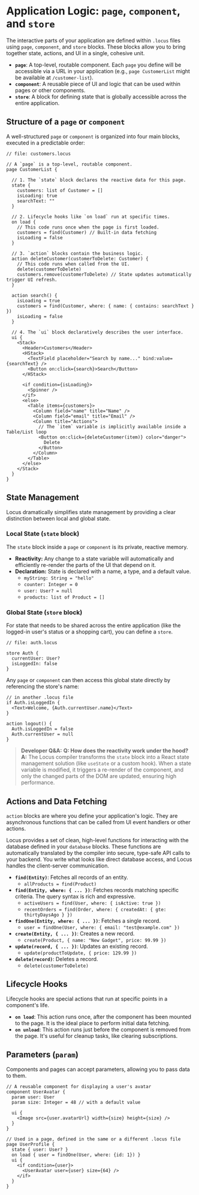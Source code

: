 # Application Logic: `page`, `component`, and `store`

The interactive parts of your application are defined within `.locus` files using `page`, `component`, and `store` blocks. These blocks allow you to bring together state, actions, and UI in a single, cohesive unit.

*   **`page`**: A top-level, routable component. Each `page` you define will be accessible via a URL in your application (e.g., `page CustomerList` might be available at `/customer-list`).
*   **`component`**: A reusable piece of UI and logic that can be used within pages or other components.
*   **`store`**: A block for defining state that is globally accessible across the entire application.

## Structure of a `page` or `component`

A well-structured `page` or `component` is organized into four main blocks, executed in a predictable order:

```locus
// file: customers.locus

// A `page` is a top-level, routable component.
page CustomerList {
  
  // 1. The `state` block declares the reactive data for this page.
  state {
    customers: list of Customer = []
    isLoading: true
    searchText: ""
  }

  // 2. Lifecycle hooks like `on load` run at specific times.
  on load {
    // This code runs once when the page is first loaded.
    customers = find(Customer) // Built-in data fetching
    isLoading = false
  }

  // 3. `action` blocks contain the business logic.
  action deleteCustomer(customerToDelete: Customer) {
    // This code runs when called from the UI.
    delete(customerToDelete)
    customers.remove(customerToDelete) // State updates automatically trigger UI refresh.
  }

  action search() {
    isLoading = true
    customers = find(Customer, where: { name: { contains: searchText } })
    isLoading = false
  }

  // 4. The `ui` block declaratively describes the user interface.
  ui {
    <Stack>
      <Header>Customers</Header>
      <HStack>
        <TextField placeholder="Search by name..." bind:value={searchText} />
        <Button on:click={search}>Search</Button>
      </HStack>
      
      <if condition={isLoading}>
        <Spinner />
      </if>
      <else>
        <Table items={customers}>
          <Column field="name" title="Name" />
          <Column field="email" title="Email" />
          <Column title="Actions">
            // The `item` variable is implicitly available inside a Table/List loop
            <Button on:click={deleteCustomer(item)} color="danger">
              Delete
            </Button>
          </Column>
        </Table>
      </else>
    </Stack>
  }
}
```

## State Management

Locus dramatically simplifies state management by providing a clear distinction between local and global state.

### Local State (`state` block)

The `state` block inside a `page` or `component` is its private, reactive memory. 

*   **Reactivity:** Any change to a state variable will automatically and efficiently re-render the parts of the UI that depend on it.
*   **Declaration:** State is declared with a name, a type, and a default value.
    *   `myString: String = "hello"`
    *   `counter: Integer = 0`
    *   `user: User? = null`
    *   `products: list of Product = []`

### Global State (`store` block)

For state that needs to be shared across the entire application (like the logged-in user's status or a shopping cart), you can define a `store`.

```locus
// file: auth.locus

store Auth {
  currentUser: User?
  isLoggedIn: false
}
```

Any `page` or `component` can then access this global state directly by referencing the store's name:

```locus
// in another .locus file
if Auth.isLoggedIn {
  <Text>Welcome, {Auth.currentUser.name}</Text>
}

action logout() {
  Auth.isLoggedIn = false
  Auth.currentUser = null
}
```

> **Developer Q&A:**
> **Q: How does the reactivity work under the hood?**
> **A:** The Locus compiler transforms the `state` block into a React state management solution (like `useState` or a custom hook). When a state variable is modified, it triggers a re-render of the component, and only the changed parts of the DOM are updated, ensuring high performance.

## Actions and Data Fetching

`action` blocks are where you define your application's logic. They are asynchronous functions that can be called from UI event handlers or other actions.

Locus provides a set of clean, high-level functions for interacting with the database defined in your `database` blocks. These functions are automatically translated by the compiler into secure, type-safe API calls to your backend. You write what looks like direct database access, and Locus handles the client-server communication.

*   **`find(Entity)`**: Fetches all records of an entity.
    *   `allProducts = find(Product)`
*   **`find(Entity, where: { ... })`**: Fetches records matching specific criteria. The query syntax is rich and expressive.
    *   `activeUsers = find(User, where: { isActive: true })`
    *   `recentOrders = find(Order, where: { createdAt: { gte: thirtyDaysAgo } })`
*   **`findOne(Entity, where: { ... })`**: Fetches a single record.
    *   `user = findOne(User, where: { email: "test@example.com" })`
*   **`create(Entity, { ... })`**: Creates a new record.
    *   `create(Product, { name: "New Gadget", price: 99.99 })`
*   **`update(record, { ... })`**: Updates an existing record.
    *   `update(productToUpdate, { price: 129.99 })`
*   **`delete(record)`**: Deletes a record.
    *   `delete(customerToDelete)`


## Lifecycle Hooks

Lifecycle hooks are special actions that run at specific points in a component's life.

*   **`on load`**: This action runs once, after the component has been mounted to the page. It is the ideal place to perform initial data fetching.
*   **`on unload`**: This action runs just before the component is removed from the page. It's useful for cleanup tasks, like clearing subscriptions.

## Parameters (`param`)

Components and pages can accept parameters, allowing you to pass data to them.

```locus
// A reusable component for displaying a user's avatar
component UserAvatar {
  param user: User
  param size: Integer = 48 // with a default value

  ui {
    <Image src={user.avatarUrl} width={size} height={size} />
  }
}

// Used in a page, defined in the same or a different .locus file
page UserProfile {
  state { user: User? }
  on load { user = findOne(User, where: {id: 1}) }
  ui {
    <if condition={user}>
      <UserAvatar user={user} size={64} />
    </if>
  }
}
```
